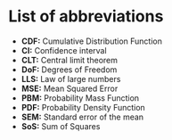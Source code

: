 # List of abbreviations

- **CDF:** Cumulative Distribution Function
- **CI:** Confidence interval
- **CLT:** Central limit theorem
- **DoF:** Degrees of Freedom
- **LLS:** Law of large numbers
- **MSE:** Mean Squared Error
- **PBM:** Probability Mass Function
- **PDF:** Probability Density Function
- **SEM:** Standard error of the mean
- **SoS:** Sum of Squares
